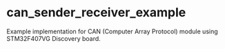 # can_sender_receiver_example
Example implementation for CAN (Computer Array Protocol) module using STM32F407VG Discovery board.
